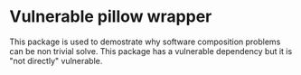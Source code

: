 # Vulnerable pillow wrapper
This package is used to demostrate why software composition problems can be non trivial solve. This package has a vulnerable dependency but it is "not directly" vulnerable.
